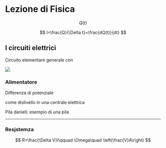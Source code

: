 # Lezione di Fisica


$$
Q(t)
$$


$$
I=\frac{Q}{\Delta t}=\frac{dQ(t)}{dt}
$$


## I circuiti elettrici

Circuito elementare generale con 


![](https://i.imgur.com/uq9vuK7.jpg)

### Alimentatore

Differenza di potenziale


come dislivello in una centrale elettrica


Pila daniell: esempio di una pila


---
### Resjstemza

$$
R=\frac{\Delta V}I\qquad \Omega\quad \left(\frac{V}A\right)
$$



<!--stackedit_data:
eyJoaXN0b3J5IjpbLTQxNzk1NzI0NSw5ODY3MjU2Nl19
-->